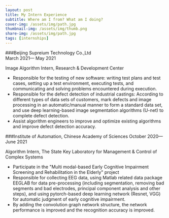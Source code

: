 ```yaml
---
layout: post
title: My Intern Experience
subtitle: Where am I from? What am I doing?
cover-img: /assets/img/path.jpg
thumbnail-img: /assets/img/thumb.png
share-img: /assets/img/path.jpg
tags: [internships]
---
```


###Beijing Supreium Technology  Co.,Ltd   
March 2021— May 2021

Image Algorithm Intern,  Research & Development Center

- Responsible for the testing of new software: writing test plans and test cases, setting up a test environment, executing tests, and communicating and solving problems encountered during execution.
- Responsible for the defect detection of industrial castings: According to different types of data sets of customers, mark defects and image processing in an automatic/manual manner to form a standard data set, and use deep learning-based image segmentation algorithms (U-net) to complete defect detection.
- Assist algorithm engineers to improve and optimize existing algorithms and improve defect detection accuracy.

###Institute of Automation, Chinese Academy of Sciences
October 2020—June 2021 

Algorithm Intern,  The State Key Laboratory for Management & Control of Complex Systems

- Participate in the "Multi modal-based Early Cognitive Impairment Screening and Rehabilitation in the Elderly" project
- Responsible for collecting EEG data, using Matlab related data package EEGLAB for data pre-processing (including segmentation, removing bad segments and bad electrodes, principal component analysis and other steps), and using pytorch-based deep learning network (Resnet, VGG) for automatic judgment of early cognitive impairment.
- By adding the convolution graph network structure, the network performance is improved and the recognition accuracy is improved. 
